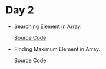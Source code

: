 # Day 2

- Searching Element in Array.

  [Source Code]()

- Finding Maximum Element in Array.

  [Source Code]() 